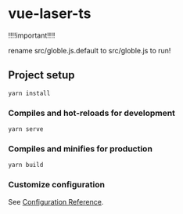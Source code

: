 # vue-laser-ts

!!!!important!!!!

rename src/globle.js.default to src/globle.js to run! 

## Project setup
```
yarn install
```

### Compiles and hot-reloads for development
```
yarn serve
```

### Compiles and minifies for production
```
yarn build
```

### Customize configuration
See [Configuration Reference](https://cli.vuejs.org/config/).